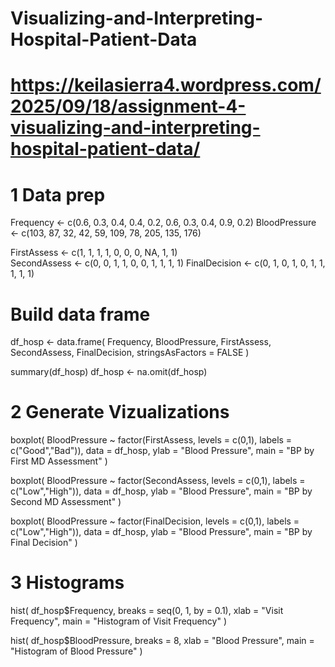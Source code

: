 # Visualizing-and-Interpreting-Hospital-Patient-Data
# https://keilasierra4.wordpress.com/2025/09/18/assignment-4-visualizing-and-interpreting-hospital-patient-data/


# 1 Data prep 

Frequency     <- c(0.6, 0.3, 0.4, 0.4, 0.2, 0.6, 0.3, 0.4, 0.9, 0.2)
BloodPressure <- c(103, 87, 32, 42, 59, 109, 78, 205, 135, 176)


FirstAssess   <- c(1, 1, 1, 1, 0, 0, 0, NA, 1, 1)  
SecondAssess  <- c(0, 0, 1, 1, 0, 0, 1, 1, 1, 1)
FinalDecision <- c(0, 1, 0, 1, 0, 1, 1, 1, 1, 1)

# Build data frame
df_hosp <- data.frame(
  Frequency, BloodPressure, FirstAssess, SecondAssess, FinalDecision,
  stringsAsFactors = FALSE
)

summary(df_hosp)
df_hosp <- na.omit(df_hosp)

# 2 Generate Vizualizations

boxplot(
  BloodPressure ~ factor(FirstAssess, levels = c(0,1), labels = c("Good","Bad")),
  data = df_hosp,
  ylab = "Blood Pressure",
  main = "BP by First MD Assessment"
)

boxplot(
  BloodPressure ~ factor(SecondAssess, levels = c(0,1), labels = c("Low","High")),
  data = df_hosp,
  ylab = "Blood Pressure",
  main = "BP by Second MD Assessment"
)

boxplot(
  BloodPressure ~ factor(FinalDecision, levels = c(0,1), labels = c("Low","High")),
  data = df_hosp,
  ylab = "Blood Pressure",
  main = "BP by Final Decision"
)

# 3 Histograms 

hist(
  df_hosp$Frequency,
  breaks = seq(0, 1, by = 0.1),
  xlab = "Visit Frequency",
  main = "Histogram of Visit Frequency"
)

hist(
  df_hosp$BloodPressure,
  breaks = 8,
  xlab = "Blood Pressure",
  main = "Histogram of Blood Pressure"
)


